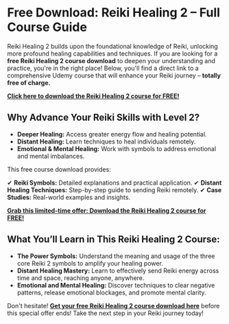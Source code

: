 # Free Download: Reiki Healing 2 – Full Course Guide

Reiki Healing 2 builds upon the foundational knowledge of Reiki, unlocking more profound healing capabilities and techniques. If you are looking for a **free Reiki Healing 2 course download** to deepen your understanding and practice, you're in the right place! Below, you'll find a direct link to a comprehensive Udemy course that will enhance your Reiki journey – **totally free of charge.**

[**Click here to download the Reiki Healing 2 course for FREE!**](https://udemywork.com/reiki-healing-2)

## Why Advance Your Reiki Skills with Level 2?

- **Deeper Healing:** Access greater energy flow and healing potential.
- **Distant Healing:** Learn techniques to heal individuals remotely.
- **Emotional & Mental Healing:** Work with symbols to address emotional and mental imbalances.

This free course download provides:

✔ **Reiki Symbols:** Detailed explanations and practical application.
✔ **Distant Healing Techniques:** Step-by-step guide to sending Reiki remotely.
✔ **Case Studies:** Real-world examples and insights.

[**Grab this limited-time offer: Download the Reiki Healing 2 course for FREE!**](https://udemywork.com/reiki-healing-2)

## What You’ll Learn in This Reiki Healing 2 Course:

*   **The Power Symbols:** Understand the meaning and usage of the three core Reiki 2 symbols to amplify your healing power.
*   **Distant Healing Mastery:** Learn to effectively send Reiki energy across time and space, reaching anyone, anywhere.
*   **Emotional and Mental Healing:** Discover techniques to clear negative patterns, release emotional blockages, and promote mental clarity.

Don't hesitate! **[Get your free Reiki Healing 2 course download here](https://udemywork.com/reiki-healing-2)** before this special offer ends! Take the next step in your Reiki journey today!
